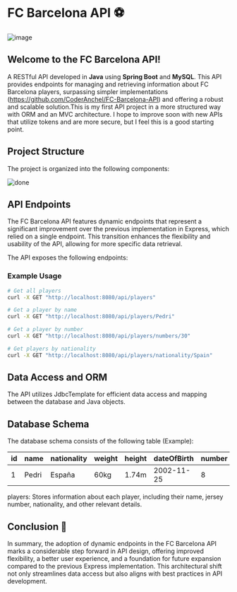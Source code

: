 # FC Barcelona API ⚽️

![image](https://github.com/user-attachments/assets/0b6bc082-e587-4cd2-81bf-2974b3073d22)


## Welcome to the FC Barcelona API!
A RESTful API developed in **Java** using **Spring Boot** and **MySQL**. This API provides endpoints for managing and retrieving information about FC Barcelona players, surpassing simpler implementations (https://github.com/CoderAnchel/FC-Barcelona-API) and offering a robust and scalable solution.This is my first API project in a more structured way with ORM and an MVC architecture. I hope to improve soon with new APIs that utilize tokens and are more secure, but I feel this is a good starting point.

## Project Structure

The project is organized into the following components:

![done](https://github.com/user-attachments/assets/66cf8245-6c36-43ef-83b8-f16279048ab9)

## API Endpoints

The FC Barcelona API features dynamic endpoints that represent a significant improvement over the previous implementation in Express, which relied on a single endpoint. This transition enhances the flexibility and usability of the API, allowing for more specific data retrieval.

The API exposes the following endpoints:


### Example Usage

```bash
# Get all players
curl -X GET "http://localhost:8080/api/players"

# Get a player by name
curl -X GET "http://localhost:8080/api/players/Pedri"

# Get a player by number
curl -X GET "http://localhost:8080/api/players/numbers/30"

# Get players by nationality
curl -X GET "http://localhost:8080/api/players/nationality/Spain"
```

## Data Access and ORM

The API utilizes JdbcTemplate for efficient data access and mapping between the database and Java objects.

## Database Schema

The database schema consists of the following table (Example):

| id | name | nationality | weight | height | dateOfBirth | number | apparences | goals | assists | cleanSheets | saves |
| :--- | :--- | :--- | :--- | :--- | :--- | :--- | :--- | :--- | :--- | :--- | :--- |
| 1 | Pedri | España | 60kg | 1.74m | 2002-11-25 | 8 | 153 | 22 | 15 | null | null |

players: Stores information about each player, including their name, jersey number, nationality, and other relevant details.

## Conclusion 🎉

In summary, the adoption of dynamic endpoints in the FC Barcelona API marks a considerable step forward in API design, offering improved flexibility, a better user experience, and a foundation for future expansion compared to the previous Express implementation. This architectural shift not only streamlines data access but also aligns with best practices in API development.
